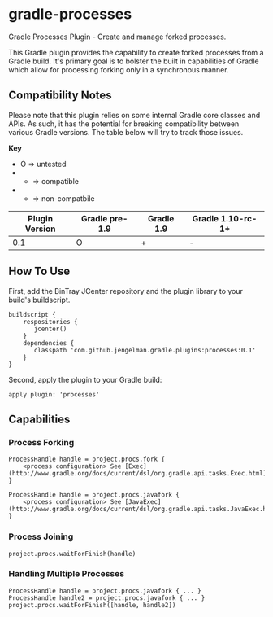 gradle-processes
================

Gradle Processes Plugin - Create and manage forked processes.

This Gradle plugin provides the capability to create forked processes from a Gradle build. It's primary goal is to
bolster the built in capabilities of Gradle which allow for processing forking only in a synchronous manner.

Compatibility Notes
-------------------

Please note that this plugin relies on some internal Gradle core classes and APIs. As such, it has the potential
for breaking compatibility between various Gradle versions. The table below will try to track those issues.

**Key**
* O => untested
* + => compatible
* - => non-compatbile

<table>
    <thead>
        <tr>
            <th>Plugin Version</th>
            <th>Gradle pre-1.9</th>
            <th>Gradle 1.9</th>
            <th>Gradle 1.10-rc-1+</th>
        </tr>
    </thead>
    <tbody>
        <tr>
            <td>0.1</td>
            <td>O</td>
            <td>+</td>
            <td>-</td>
        </tr>
    </tbody>
</table>

How To Use
----------

First, add the BinTray JCenter repository and the plugin library to your build's buildscript.

    buildscript {
        respositories {
           jcenter()
        }
        dependencies {
           classpath 'com.github.jengelman.gradle.plugins:processes:0.1'
        }
    }

Second, apply the plugin to your Gradle build:

    apply plugin: 'processes'

Capabilities
------------

### Process Forking

    ProcessHandle handle = project.procs.fork {
        <process configuration> See [Exec](http://www.gradle.org/docs/current/dsl/org.gradle.api.tasks.Exec.html)
    }

    ProcessHandle handle = project.procs.javafork {
        <process configuration> See [JavaExec](http://www.gradle.org/docs/current/dsl/org.gradle.api.tasks.JavaExec.html)
    }

### Process Joining

    project.procs.waitForFinish(handle)

### Handling Multiple Processes

    ProcessHandle handle = project.procs.javafork { ... }
    ProcessHandle handle2 = project.procs.javafork { ... }
    project.procs.waitForFinish([handle, handle2])

